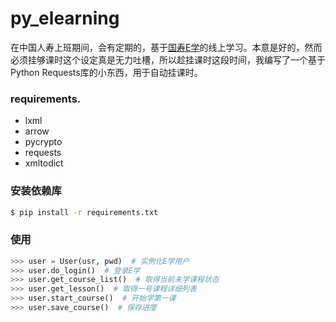 # py_elearning

在中国人寿上班期间，会有定期的，基于[国寿E学]的线上学习。本意是好的，然而必须挂够课时这个设定真是无力吐槽，所以趁挂课时这段时间，我编写了一个基于Python Requests库的小东西，用于自动挂课时。

### requirements.
  - lxml
  - arrow
  - pycrypto
  - requests
  - xmltodict

### 安装依赖库

```sh
$ pip install -r requirements.txt
```


### 使用

```python
>>> user = User(usr, pwd)  # 实例化E学用户
>>> user.do_login()  # 登录E学
>>> user.get_course_list()  # 取得当前未学课程状态
>>> user.get_lesson()  # 取得一号课程详细列表
>>> user.start_course()  # 开始学第一课
>>> user.save_course()  # 保存进度
```


   [国寿E学]: <http://wwww.elearning.clic>
